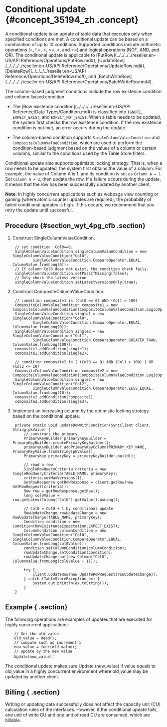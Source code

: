 # Conditional update {#concept_35194_zh .concept}

A conditional update is an update of table data that executes only when specified conditions are met. A conditional update can be based on a combination of up to 10 conditions. Supported conditions include arithmetic operations \(=, ! =, \>, \>=, <, and <=\) and logical operations \(NOT, AND, and OR\). The conditional update is applicable to [PutRow](../../../../reseller.en-US/API Reference/Operations/PutRow.md#), [UpdateRow](../../../../reseller.en-US/API Reference/Operations/UpdateRow.md#), [DeleteRow](../../../../reseller.en-US/API Reference/Operations/DeleteRow.md#), and [BatchWriteRow](../../../../reseller.en-US/API Reference/Operations/BatchWriteRow.md#).

The column-based judgment conditions include the row existence condition and column-based condition.

-   The [Row existence condition](../../../../reseller.en-US/API Reference/Data Types/Condition.md#) is classified into `IGNORE`, `EXPECT_EXIST`, and `EXPECT_NOT_EXIST`. When a table needs to be updated, the system first checks the row existence condition. If the row existence condition is not met, an error occurs during the update.

-   The column-based condition supports `SingleColumnValueCondition` and `CompositeColumnValueCondition`, which are used to perform the condition-based judgment based on the values of a column or certain columns, similar to the conditions used by the Table Store filters.


Conditional update also supports optimistic locking strategy. That is, when a row needs to be updated, the system first obtains the value of a column. For example, the value of Column A is 1, and its condition is set as `Column A = 1`. Set `Column A = 2`, then update the row. If a failure occurs during the update, it means that the row has been successfully updated by another client.

**Note:** In highly concurrent applications such as webpage view counting or gaming \(where atomic counter updates are required\), the probability of failed conditional updates is high. If this occurs, we recommend that you retry the update until successful.

## Procedure {#section_wyt_4pg_cfb .section}

1.  Construct SingleColumnValueCondition.

    ```
     // set condition  Col0==0.
     SingleColumnValueCondition singleColumnValueCondition = new SingleColumnValueCondition("Col0",
             SingleColumnValueCondition.CompareOperator.EQUAL, ColumnValue.fromLong(0));
     // If column Col0 does not exist, the condition check fails.
     singleColumnValueCondition.setPassIfMissing(false);
     // Only check the latest version
     singleColumnValueCondition.setLatestVersionsOnly(true);
    
    ```

2.  Construct CompositeColumnValueCondition.

    ```
     // condition composite1 is (Col0 == 0) AND (Col1 > 100)
     CompositeColumnValueCondition composite1 = new CompositeColumnValueCondition(CompositeColumnValueCondition.LogicOperator.AND);
     SingleColumnValueCondition single1 = new SingleColumnValueCondition("Col0",
             SingleColumnValueCondition.CompareOperator.EQUAL, ColumnValue.fromLong(0));
     SingleColumnValueCondition single2 = new SingleColumnValueCondition("Col1",
             SingleColumnValueCondition.CompareOperator.GREATER_THAN, ColumnValue.fromLong(100));
     composite1.addCondition(single1);
     composite1.addCondition(single2);
    
     // condition composite2 is ( (Col0 == 0) AND (Col1 > 100) ) OR (Col2 <= 10)
     CompositeColumnValueCondition composite2 = new CompositeColumnValueCondition(CompositeColumnValueCondition.LogicOperator.OR);
     SingleColumnValueCondition single3 = new SingleColumnValueCondition("Col2",
             SingleColumnValueCondition.CompareOperator.LESS_EQUAL, ColumnValue.fromLong(10));
     composite2.addCondition(composite1);
     composite2.addCondition(single3);     
    
    ```

3.  Implement an increasing column by the optimistic locking strategy based on the conditional update.

    ```
     private static void updateRowWithCondition(SyncClient client, String pkValue) {
         // construct the primary
         PrimaryKeyBuilder primaryKeyBuilder = PrimaryKeyBuilder.createPrimaryKeyBuilder();
         primaryKeyBuilder.addPrimaryKeyColumn(PRIMARY_KEY_NAME, PrimaryKeyValue.fromString(pkValue));
         PrimaryKey primaryKey = primaryKeyBuilder.build();
    
         // read a row
         SingleRowQueryCriteria criteria = new SingleRowQueryCriteria(TABLE_NAME, primaryKey);
         criteria.setMaxVersions(1);
         GetRowResponse getRowResponse = client.getRow(new GetRowRequest(criteria));
         Row row = getRowResponse.getRow();
         long col0Value = row.getLatestColumn("Col0").getValue().asLong();
    
         // Col0 = Col0 + 1 by conditional update
         RowUpdateChange rowUpdateChange = new RowUpdateChange(TABLE_NAME, primaryKey);
         Condition condition = new Condition(RowExistenceExpectation.EXPECT_EXIST);
         ColumnCondition columnCondition = new SingleColumnValueCondition("Col0", SingleColumnValueCondition.CompareOperator.EQUAL, ColumnValue.fromLong(col0Value));
         condition.setColumnCondition(columnCondition);
         rowUpdateChange.setCondition(condition);
         rowUpdateChange.put(new Column("Col0", ColumnValue.fromLong(col0Value + 1)));
    
         try {
             client.updateRow(new UpdateRowRequest(rowUpdateChange));
         } catch (TableStoreException ex) {
             System.out.println(ex.toString());
         }
     }
    
    ```


## Example { .section}

The following operations are examples of updates that are executed for highly concurrent applications:

```
	// Get the old value
    old_value = Read();
	// compute such as increment 1
    new_value = func(old_value);
	// Update by the new value
    Update(new_value)；

```

The conditional update makes sure Update \(new\_value\) if value equals to old\_value in a highly concurrent environment where old\_value may be updated by another client.

## Billing { .section}

Writing or updating data successfully does not affect the capacity unit \(CU\) calculation rules of the interfaces. However, if the conditional update fails, one unit of write CU and one unit of read CU are consumed, which are billable.

